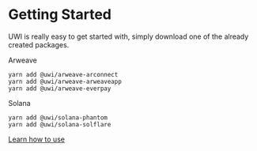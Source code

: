 # Getting Started

UWI is really easy to get started with, simply download one of the already created packages.

Arweave



```
yarn add @uwi/arweave-arconnect
yarn add @uwi/arweave-arweaveapp
yarn add @uwi/arweave-everpay
```

Solana

```
yarn add @uwi/solana-phantom
yarn add @uwi/solana-solflare
```

[Learn how to use](/uwi/basic-use)
